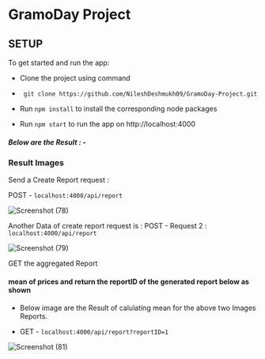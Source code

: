 
#  GramoDay Project
## SETUP  


To get started and run the app:

 - Clone the project  using command 

 - ``` git clone https://github.com/NileshDeshmukh09/GramoDay-Project.git```

 - Run ``` npm install ``` to install the corresponding node packages
 - Run  ``` npm start ``` to run the app on http://localhost:4000

##### Below are the Result  : -

### Result Images 


Send a Create Report request  : 

POST  - ``` localhost:4000/api/report ```

![Screenshot (78)](https://user-images.githubusercontent.com/86465008/158894858-5c938322-e25b-4636-b1a7-9612c2dfbec5.png)


Another Data of create report request is :
POST  - Request 2 :  ``` localhost:4000/api/report ```

![Screenshot (79)](https://user-images.githubusercontent.com/86465008/158895556-467ae9af-a96b-4c23-8f1f-a4dd272f2c34.png)


GET the aggregated Report  

 ####  mean of prices and return the reportID of the generated report below as shown
 
  - Below image are the Result of  calulating mean for the above two Images Reports.

 - GET - ``` localhost:4000/api/report?reportID=1 ```

![Screenshot (81)](https://user-images.githubusercontent.com/86465008/158895915-c47ad5cb-4332-41c8-a0b5-5f468bb89a7d.png)
